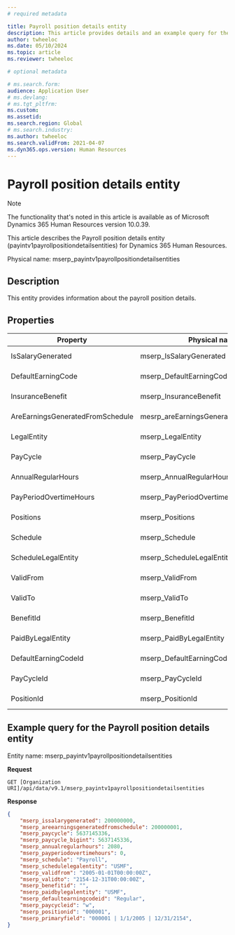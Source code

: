 ```yaml
---
# required metadata

title: Payroll position details entity
description: This article provides details and an example query for the Payroll position details entity in Microsoft Dynamics 365 Human Resources.
author: twheeloc
ms.date: 05/10/2024
ms.topic: article
ms.reviewer: twheeloc

# optional metadata

# ms.search.form: 
audience: Application User
# ms.devlang: 
# ms.tgt_pltfrm: 
ms.custom: 
ms.assetid: 
ms.search.region: Global
# ms.search.industry: 
ms.author: twheeloc
ms.search.validFrom: 2021-04-07
ms.dyn365.ops.version: Human Resources
---
```


# Payroll position details entity

> [!NOTE]
> The functionality that's noted in this article is available as of Microsoft Dynamics 365 Human Resources version 10.0.39.

This article describes the Payroll position details entity (payintv1payrollpositiondetailsentities) for Dynamics 365 Human Resources.

Physical name: mserp_payintv1payrollpositiondetailsentities

## Description

This entity provides information about the payroll position details.

## Properties

| Property | Physical name | Type | Use |
|---|---|---|---|
| IsSalaryGenerated | mserp_IsSalaryGenerated | Enum | Read-only |
| DefaultEarningCode | mserp_DefaultEarningCode | Int64 | Read-only |
| InsuranceBenefit | mserp_InsuranceBenefit | Int64 | Read-only |
| AreEarningsGeneratedFromSchedule | mesrp_areEarningsGeneratedFromSchedule | Enum | Read-only |
| LegalEntity | mserp_LegalEntity | Int64 | Read-only |
| PayCycle | mserp_PayCycle | Int64 | Read-only |
| AnnualRegularHours | mserp_AnnualRegularHours | Real | Read-only |
| PayPeriodOvertimeHours | mserp_PayPeriodOvertimeHours | Real | Read-only |
|Positions| mserp_Positions | Int64 | Read-only |
| Schedule| mserp_Schedule | String | Read-only |
| ScheduleLegalEntity | mserp_ScheduleLegalEntity |String | Read-only |
| ValidFrom| mserp_ValidFrom |Datetime offset | Read-only |
| ValidTo| mserp_ValidTo |  Datetime offset | Read-only |
| BenefitId| mserp_BenefitId | String | Read-only |
| PaidByLegalEntity| mserp_PaidByLegalEntity | String | Read-only |
| DefaultEarningCodeId| mserp_DefaultEarningCodeId  | String | Read-only |
| PayCycleId| mserp_PayCycleId | String | Read-only |
| PositionId | mserp_PositionId | String | Read-only |

## Example query for the Payroll position details entity

Entity name: mserp_payintv1payrollpositiondetailsentities

**Request**

```HTTP
GET [Organization URI]/api/data/v9.1/mserp_payintv1payrollpositiondetailsentities
```

**Response**

```JSON
{  
    "mserp_issalarygenerated": 200000000,  
    "mserp_areearningsgeneratedfromschedule": 200000001,  
    "mserp_paycycle": 5637145336,  
    "mserp_paycycle_bigint": 5637145336,  
    "mserp_annualregularhours": 2080,  
    "mserp_payperiodovertimehours": 0,  
    "mserp_schedule": "Payroll",  
    "mserp_schedulelegalentity": "USMF",  
    "mserp_validfrom": "2005-01-01T00:00:00Z",  
    "mserp_validto": "2154-12-31T00:00:00Z",  
    "mserp_benefitid": "",  
    "mserp_paidbylegalentity": "USMF",  
    "mserp_defaultearningcodeid": "Regular",  
    "mserp_paycycleid": "w",  
    "mserp_positionid": "000001",  
    "mserp_primaryfield": "000001 | 1/1/2005 | 12/31/2154",  
}
```
